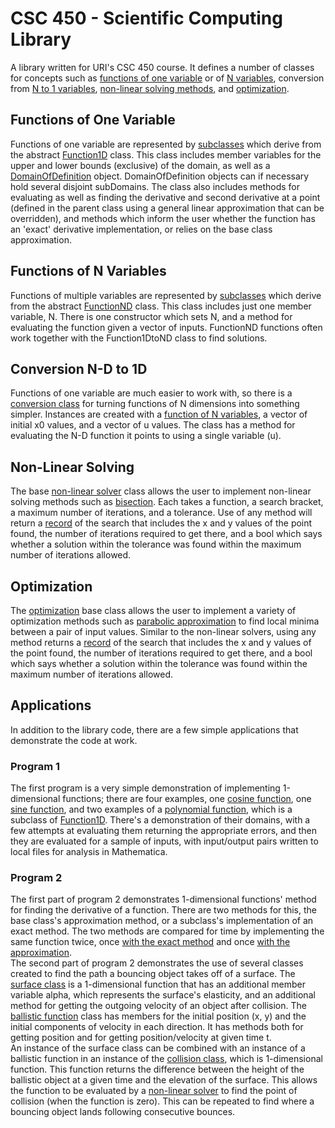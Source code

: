 # CSC 450 - Scientific Computing Library

A library written for URI's CSC 450 course. It defines a number of classes for concepts such as [functions of one variable](#function1D) or of [N variables](#functionND), conversion from [N to 1 variables](#function1DtoND), [non-linear solving methods](#non-linear-solving), and [optimization](#optimization).



<a id="function1D"></a>
## Functions of One Variable
Functions of one variable are represented by [subclasses](csc450lib/SDK/Headers/CosFunc.h) which derive from the abstract [Function1D](csc450lib/SDK/Headers/Function1D.h) class. This class includes member variables for the upper and lower bounds (exclusive) of the domain, as well as a [DomainOfDefinition](csc450lib/SDK/Headers/DomainOfDefinition.h) object. DomainOfDefinition objects can if necessary hold several disjoint subDomains. The class also includes methods for evaluating as well as finding the derivative and second derivative at a point (defined in the parent class using a general linear approximation that can be overridden), and methods which inform the user whether the function has an 'exact' derivative implementation, or relies on the base class approximation.


<a id="functionND"></a>
## Functions of N Variables
Functions of multiple variables are represented by [subclasses](csc450lib/SDK/Headers/MortarFunc.h) which derive from the abstract [FunctionND](csc450lib/SDK/Headers/FunctionND.h) class. This class includes just one member variable, N. There is one constructor which sets N, and a method for evaluating the function given a vector of inputs. FunctionND functions often work together with the Function1DtoND class to find solutions.


<a id="function1DtoND"></a>
## Conversion N-D to 1D
Functions of one variable are much easier to work with, so there is a [conversion class](csc450lib/SDK/Headers/Function1DfromND.h) for turning functions of N dimensions into something simpler. Instances are created with a [function of N variables](csc450lib/SDK/Headers/FunctionND.h), a vector of initial x0 values, and a vector of u values. The class has a method for evaluating the N-D function it points to using a single variable (u).


<a id="NLS"></a>
## Non-Linear Solving
The base [non-linear solver](csc450lib/SDK/Headers/NonLinearSolver1D.h) class allows the user to implement non-linear solving methods such as [bisection](csc450lib/SDK/Headers/NonLinearSolver1D_bisection.h). Each takes a function, a search bracket, a maximum number of iterations, and a tolerance. Use of any method will return a [record](csc450lib/SDK/Headers/NonLinearSolverRecord1D.h) of the search that includes the x and y values of the point found, the number of iterations required to get there, and a bool which says whether a solution within the tolerance was found within the maximum number of iterations allowed.


<a id="optimization"></a>
## Optimization
The [optimization](csc450lib/SDK/Headers/Optimizer1D.h) base class allows the user to implement a variety of optimization methods such as [parabolic approximation](csc450lib/SDK/Headers/Optimizer1D_parabolic.h) to find local minima between a pair of input values. Similar to the non-linear solvers, using any method returns a [record](csc450lib/SDK/Headers/OptimizerRecord1D.h) of the search that includes the x and y values of the point found, the number of iterations required to get there, and a bool which says whether a solution within the tolerance was found within the maximum number of iterations allowed.


<a id="applications"></a>
## Applications
In addition to the library code, there are a few simple applications that demonstrate the code at work.

<a id="prog1"></a>
### Program 1
The first program is a very simple demonstration of implementing 1-dimensional functions; there are four examples, one [cosine function](csc450lib/SDK/Headers/CosFunc.h), one [sine function](csc450lib/SDK/Headers/SinFunc.h), and two examples of a [polynomial function](csc450lib/SDK/Headers/PolynomialFunction1D.h), which is a subclass of [Function1D](csc450lib/SDK/Headers/Function1D.h). There's a demonstration of their domains, with a few attempts at evaluating them returning the appropriate errors, and then they are evaluated for a sample of inputs, with input/output pairs written to local files for analysis in Mathematica.

<a id="prog2"></a>
### Program 2
The first part of program 2 demonstrates 1-dimensional functions' method for finding the derivative of a function. There are two methods for this, the base class's approximation method, or a subclass's implementation of an exact method. The two methods are compared for time by implementing the same function twice, once [with the exact method](csc450lib/SDK/Headers/CosFunc.h) and once [with the approximation](csc450lib/SDK/Headers/CosFuncNoDerivative.h).  
The second part of program 2 demonstrates the use of several classes created to find the path a bouncing object takes off of a surface. The [surface class](csc450lib/SDK/Headers/Surface.h) is a 1-dimensional function that has an additional member variable alpha, which represents the surface's elasticity, and an additional method for getting the outgoing velocity of an object after collision. The [ballistic function](csc450lib/SDK/Headers/BallisticFunction.h) class has members for the initial position (x, y) and the initial components of velocity in each direction. It has methods both for getting position and for getting position/velocity at given time t.  
An instance of the surface class can be combined with an instance of a ballistic function in an instance of the [collision class](csc450lib/SDK/Headers/CollisionProblem.h), which is 1-dimensional function. This function returns the difference between the height of the ballistic object at a given time and the elevation of the surface. This allows the function to be evaluated by a [non-linear solver](csc450lib/SDK/Headers/NonLinearSolver1D.h) to find the point of collision (when the function is zero). This can be repeated to find where a bouncing object lands following consecutive bounces.

<!--
<a id="prog3"></a>
### Program 3

-->
<!--
<a id="prog4"></a>
### Program 4

-->